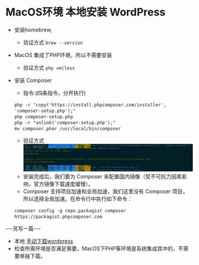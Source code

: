 # MacOS环境 本地安装 WordPress
* 安装homebrew,
	* 验证方式 `brew --version`
* MacOS 集成了PHP环境，所以不需要安装
	* 验证方式 `php =m|less`
* 安装 Composer
	* 指令:(四条指令，分开执行) 
	
	```
	php -r "copy('https://install.phpcomposer.com/installer', 'composer-setup.php');"
	php composer-setup.php
	php -r "unlink('composer-setup.php');"
	mv composer.phar /usr/local/bin/composer
	```
	* 验证方式 
	![](../images/wordPress/download-composer.png)
	* 安装完成后，我们要为 Composer 来配置国内镜像（受不可抗力因素影响，官方镜像下载速度缓慢）。
	* Composer 支持项目加速和全局加速，我们这里没有 Composer 项目，所以选择全局加速。在命令行中执行如下命令：

	```
	composer config -g repo.packagist composer https://packagist.phpcomposer.com
	```


---另写一篇---

* 本地 [手动下载wordpress](https://cn.wordpress.org/download/#download-install)
* 检查所需环境是否满足需要，MacOS下PHP等环境是系统集成其中的，不需要单独下载。
